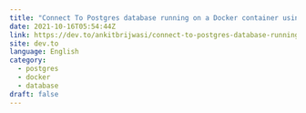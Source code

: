 ```yaml
---
title: "Connect To Postgres database running on a Docker container using psql"
date: 2021-10-16T05:54:44Z
link: https://dev.to/ankitbrijwasi/connect-to-postgres-database-running-on-a-docker-container-using-psql-4o0f?utm_medium=RSS&utm_source=news.12bit.vn
site: dev.to
language: English
category:
  - postgres
  - docker
  - database
draft: false
---
```

